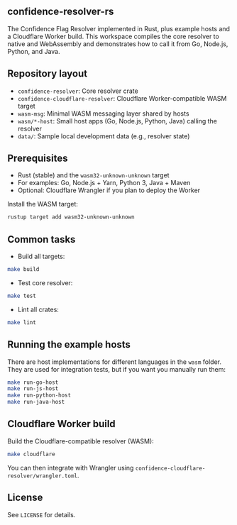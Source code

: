 ## confidence-resolver-rs

The Confidence Flag Resolver implemented in Rust, plus example hosts and a Cloudflare Worker build. This workspace compiles the core resolver to native and WebAssembly and demonstrates how to call it from Go, Node.js, Python, and Java.

## Repository layout

- `confidence-resolver`: Core resolver crate
- `confidence-cloudflare-resolver`: Cloudflare Worker-compatible WASM target
- `wasm-msg`: Minimal WASM messaging layer shared by hosts
- `wasm/*-host`: Small host apps (Go, Node.js, Python, Java) calling the resolver
- `data/`: Sample local development data (e.g., resolver state)

## Prerequisites

- Rust (stable) and the `wasm32-unknown-unknown` target
- For examples: Go, Node.js + Yarn, Python 3, Java + Maven
- Optional: Cloudflare Wrangler if you plan to deploy the Worker

Install the WASM target:

```bash
rustup target add wasm32-unknown-unknown
```

## Common tasks

- Build all targets:
```bash
make build
```

- Test core resolver:
```bash
make test
```

- Lint all crates:
```bash
make lint
```

## Running the example hosts

There are host implementations for different languages in the `wasm` folder.
They are used for integration tests, but if you want you manually run them:

```bash
make run-go-host
make run-js-host
make run-python-host
make run-java-host
```

## Cloudflare Worker build

Build the Cloudflare-compatible resolver (WASM):

```bash
make cloudflare
```

You can then integrate with Wrangler using `confidence-cloudflare-resolver/wrangler.toml`.

## License

See `LICENSE` for details.
